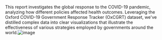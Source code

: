 This report investigates the global response to the COVID-19 pandemic, analyzing how different policies affected health outcomes. Leveraging the Oxford COVID-19 Government Response Tracker (OxCGRT) dataset, we've distilled complex data into clear visualizations that illustrate the effectiveness of various strategies employed by governments around the world.![image](https://github.com/EslinKiranIlangovan/Analyzing-Pandemic-Responses-Project-using-Tableau/assets/157430346/17bf8fed-82d7-418d-8669-a81fb588d222)
